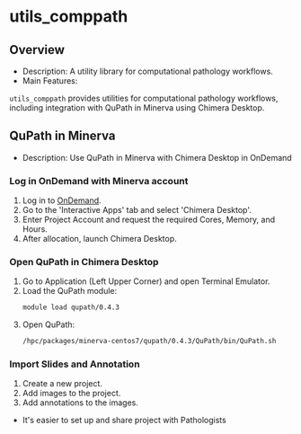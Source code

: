 # utils_comppath

## Overview
+ Description: A utility library for computational pathology workflows.
+ Main Features:

`utils_comppath` provides utilities for computational pathology workflows, including integration with QuPath in Minerva using Chimera Desktop.

## QuPath in Minerva
+ Description: Use QuPath in Minerva with Chimera Desktop in OnDemand
### Log in OnDemand with Minerva account
1. Log in to [OnDemand](https://ondemand.hpc.mssm.edu).
2. Go to the 'Interactive Apps' tab and select 'Chimera Desktop'.
3. Enter Project Account and request the required Cores, Memory, and Hours.
4. After allocation, launch Chimera Desktop.

### Open QuPath in Chimera Desktop
1. Go to Application (Left Upper Corner) and open Terminal Emulator.
2. Load the QuPath module:
   ```sh
   module load qupath/0.4.3
   ```
3. Open QuPath:
   ```sh
   /hpc/packages/minerva-centos7/qupath/0.4.3/QuPath/bin/QuPath.sh
   ```
### Import Slides and Annotation
1. Create a new project.
2. Add images to the project.
3. Add annotations to the images.

+ It's easier to set up and share project with Pathologists
